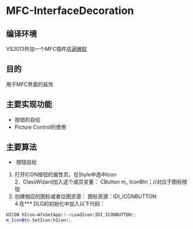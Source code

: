 MFC-InterfaceDecoration
=======================

编译环境
----------------------
VS2013外加一个MFC插件[坑逼微软](http://blog.csdn.net/shuaihj/article/details/17071351)

目的
----------------------
用于MFC界面的装饰<br>

主要实现功能
----------------------
 * 按钮的自绘<br>
* Picture Control的使用<br>

主要算法
----------------------
*  按钮自绘<br>
1. 打开ICON按钮的属性页，在Style中选中Icon <br>
2．ClassWizard加入这个成员变量： CButton m_ IconBtn；//对应于图标按钮 <br>
3. 创建相应的图标或者位图资源： 图标资源：IDI_ICONBUTTON <br>
4.在*** DLG的初始化中加入以下代码：
```c++
HICON hIcon=AfxGetApp()->LoadIcon(IDI_ICONBUTTON); 
m_IconBtn.SetIcon(hIcon); 
```
